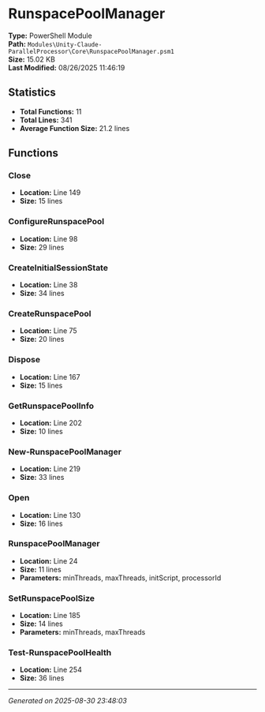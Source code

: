 # RunspacePoolManager

**Type:** PowerShell Module  
**Path:** `Modules\Unity-Claude-ParallelProcessor\Core\RunspacePoolManager.psm1`  
**Size:** 15.02 KB  
**Last Modified:** 08/26/2025 11:46:19  

## Statistics

- **Total Functions:** 11
- **Total Lines:** 341
- **Average Function Size:** 21.2 lines

## Functions


### Close

- **Location:** Line 149
- **Size:** 15 lines

 
### ConfigureRunspacePool

- **Location:** Line 98
- **Size:** 29 lines

 
### CreateInitialSessionState

- **Location:** Line 38
- **Size:** 34 lines

 
### CreateRunspacePool

- **Location:** Line 75
- **Size:** 20 lines

 
### Dispose

- **Location:** Line 167
- **Size:** 15 lines

 
### GetRunspacePoolInfo

- **Location:** Line 202
- **Size:** 10 lines

 
### New-RunspacePoolManager

- **Location:** Line 219
- **Size:** 33 lines

 
### Open

- **Location:** Line 130
- **Size:** 16 lines

 
### RunspacePoolManager

- **Location:** Line 24
- **Size:** 11 lines
- **Parameters:** minThreads, maxThreads, initScript, processorId
 
### SetRunspacePoolSize

- **Location:** Line 185
- **Size:** 14 lines
- **Parameters:** minThreads, maxThreads
 
### Test-RunspacePoolHealth

- **Location:** Line 254
- **Size:** 36 lines



---
*Generated on 2025-08-30 23:48:03*
